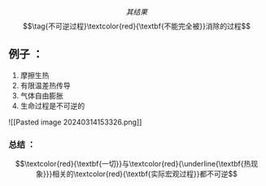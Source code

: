 $$其结果$$
$$\tag{不可逆过程}\textcolor{red}{\textbf{不能完全被}}消除的过程$$

## 例子 ：
1. 摩擦生热
2. 有限温差热传导
3. 气体自由膨胀
4. 生命过程是不可逆的

![[Pasted image 20240314153326.png]]
### 总结 ：
$$\textcolor{red}{\textbf{一切}}与\textcolor{red}{\underline{\textbf{热现象}}}相关的\textcolor{red}{\textbf{实际宏观过程}}都不可逆$$